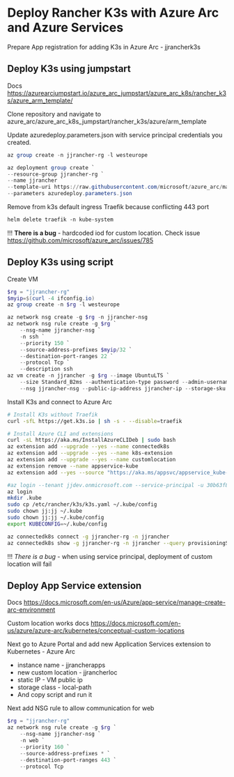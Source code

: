 # Deploy Rancher K3s with Azure Arc and Azure Services

Prepare App registration for adding K3s in Azure Arc - jjrancherk3s

## Deploy K3s using jumpstart

Docs https://azurearcjumpstart.io/azure_arc_jumpstart/azure_arc_k8s/rancher_k3s/azure_arm_template/

Clone repository and navigate to azure_arc/azure_arc_k8s_jumpstart/rancher_k3s/azure/arm_template

Update azuredeploy.parameters.json with service principal credentials you created.

```powershell
az group create -n jjrancher-rg -l westeurope

az deployment group create `
--resource-group jjrancher-rg `
--name jjrancher `
--template-uri https://raw.githubusercontent.com/microsoft/azure_arc/main/azure_arc_k8s_jumpstart/rancher_k3s/azure/arm_template/azuredeploy.json `
--parameters azuredeploy.parameters.json
```

Remove from k3s default ingress Traefik because conflicting 443 port

```ps
helm delete traefik -n kube-system
```

!!! **There is a bug** - hardcoded iod for custom location. Check issue https://github.com/microsoft/azure_arc/issues/785

## Deploy K3s using script

Create VM

```powershell
$rg = "jjrancher-rg"
$myip=$(curl -4 ifconfig.io)
az group create -n $rg -l westeurope

az network nsg create -g $rg -n jjrancher-nsg
az network nsg rule create -g $rg `
    --nsg-name jjrancher-nsg `
    -n ssh `
    --priority 150 `
    --source-address-prefixes $myip/32 `
    --destination-port-ranges 22 `
    --protocol Tcp `
    --description ssh
az vm create -n jjrancher -g $rg --image UbuntuLTS `
    --size Standard_B2ms --authentication-type password --admin-username jj `
    --nsg jjrancher-nsg --public-ip-address jjrancher-ip --storage-sku StandardSSD_LRS 
```

Install K3s and connect to Azure Arc

```sh
# Install K3s without Traefik
curl -sfL https://get.k3s.io | sh -s - --disable=traefik

# Install Azure CLI and extensions
curl -sL https://aka.ms/InstallAzureCLIDeb | sudo bash
az extension add --upgrade --yes --name connectedk8s
az extension add --upgrade --yes --name k8s-extension
az extension add --upgrade --yes --name customlocation
az extension remove --name appservice-kube
az extension add --yes --source "https://aka.ms/appsvc/appservice_kube-latest-py2.py3-none-any.whl"

#az login --tenant jjdev.onmicrosoft.com --service-principal -u 30b63f8d-eb8d-4618-9bd6-1e0b548bb8ca -p <SECRET>
az login
mkdir .kube
sudo cp /etc/rancher/k3s/k3s.yaml ~/.kube/config
sudo chown jj:jj ~/.kube
sudo chown jj:jj ~/.kube/config
export KUBECONFIG=~/.kube/config

az connectedk8s connect -g jjrancher-rg -n jjrancher
az connectedk8s show -g jjrancher-rg -n jjrancher --query provisioningState   # Should show Succeeded
```

!!! *There is a bug* - when using service principal, deployment of custom location will fail

## Deploy App Service extension

Docs https://docs.microsoft.com/en-us/Azure/app-service/manage-create-arc-environment

Custom location works docs https://docs.microsoft.com/en-us/azure/azure-arc/kubernetes/conceptual-custom-locations

Next go to Azure Portal and add new Application Services extension to Kubernetes - Azure Arc
- instance name - jjrancherapps
- new custom location - jjrancherloc
- static IP - VM public ip
- storage class - local-path
- And copy script and run it 

Next add NSG rule to allow communication for web

```powershell
$rg = "jjrancher-rg"
az network nsg rule create -g $rg `
    --nsg-name jjrancher-nsg `
    -n web `
    --priority 160 `
    --source-address-prefixes * `
    --destination-port-ranges 443 `
    --protocol Tcp
```
